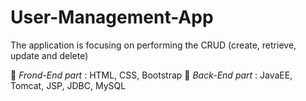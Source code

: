 # User-Management-App

The application is focusing on performing the CRUD (create, retrieve, update and delete)

📎 *Frond-End part* : HTML, CSS, Bootstrap
📎 *Back-End part* : JavaEE, Tomcat, JSP, JDBC, MySQL

